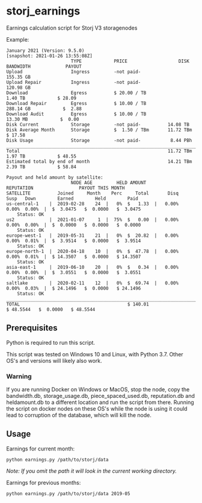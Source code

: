 # storj_earnings
Earnings calculation script for Storj V3 storagenodes

Example:
```
January 2021 (Version: 9.5.0)                                           [snapshot: 2021-01-26 13:55:08Z]
                        TYPE            PRICE                   DISK       BANDWIDTH             PAYOUT
Upload                  Ingress         -not paid-                         155.35 GB
Upload Repair           Ingress         -not paid-                         120.98 GB
Download                Egress          $ 20.00 / TB                         1.40 TB            $ 28.09
Download Repair         Egress          $ 10.00 / TB                       288.14 GB            $  2.88
Download Audit          Egress          $ 10.00 / TB                        13.30 MB            $  0.00
Disk Current            Storage         -not paid-          14.08 TB
Disk Average Month      Storage         $  1.50 / TBm       11.72 TBm                           $ 17.58
Disk Usage              Storage         -not paid-           8.44 PBh
________________________________________________________________________________________________________+
Total                                                       11.72 TBm        1.97 TB            $ 48.55
Estimated total by end of month                             14.21 TBm        2.39 TB            $ 58.84

Payout and held amount by satellite:
                        NODE AGE         HELD AMOUNT            REPUTATION                 PAYOUT THIS MONTH
SATELLITE          Joined     Month    Perc     Total       Disq   Susp   Down        Earned        Held        Paid
us-central-1    |  2019-02-28    24  |   0%  $   1.33  |   0.00%  0.00%  0.00%  |  $  3.0475   $  0.0000   $  3.0475
    Status: OK
us2             |  2021-01-07     1  |  75%  $   0.00  |   0.00%  0.00%  0.00%  |  $  0.0000   $  0.0000   $  0.0000
    Status: OK
europe-west-1   |  2019-05-31    21  |   0%  $  20.82  |   0.00%  0.00%  0.01%  |  $  3.9514   $  0.0000   $  3.9514
    Status: OK
europe-north-1  |  2020-04-18    10  |   0%  $  47.78  |   0.00%  0.00%  0.01%  |  $ 14.3507   $  0.0000   $ 14.3507
    Status: OK
asia-east-1     |  2019-06-10    20  |   0%  $   0.34  |   0.00%  0.00%  0.00%  |  $  3.0551   $  0.0000   $  3.0551
    Status: OK
saltlake        |  2020-02-11    12  |   0%  $  69.74  |   0.00%  0.00%  0.03%  |  $ 24.1496   $  0.0000   $ 24.1496
    Status: OK
_____________________________________________________________________________________________________________________+
TOTAL                                        $ 140.01                              $ 48.5544   $  0.0000   $ 48.5544
```

## Prerequisites
Python is required to run this script.

This script was tested on Windows 10 and Linux, with Python 3.7.
Other OS's and versions will likely also work.

### Warning
If you are running Docker on Windows or MacOS, stop the node, copy the bandwidth.db, storage_usage.db, piece_spaced_used.db, reputation.db and heldamount.db to a different location and run the script from there. Running the script on docker nodes on these OS's while the node is using it could lead to corruption of the database, which will kill the node.

## Usage
Earnings for current month:
```
python earnings.py /path/to/storj/data
```
_Note: If you omit the path it will look in the current working directory._


Earnings for previous months:
```
python earnings.py /path/to/storj/data 2019-05
```
